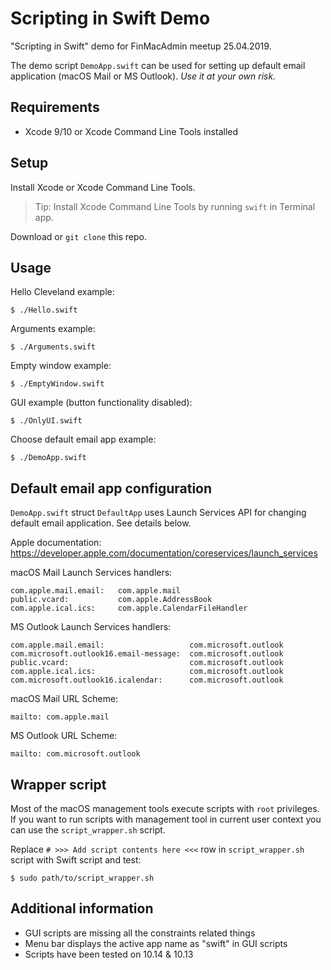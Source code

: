 # Scripting in Swift Demo

"Scripting in Swift" demo for FinMacAdmin meetup 25.04.2019.

The demo script `DemoApp.swift` can be used for setting up default email application (macOS Mail or MS Outlook). _Use it at your own risk._

## Requirements

* Xcode 9/10 or Xcode Command Line Tools installed

## Setup

Install Xcode or Xcode Command Line Tools.

> Tip: Install Xcode Command Line Tools by running `swift` in Terminal app.

Download or `git clone` this repo.

## Usage

Hello Cleveland example:

`$ ./Hello.swift`

Arguments example:

`$ ./Arguments.swift`

Empty window example:

`$ ./EmptyWindow.swift`

GUI example (button functionality disabled):

`$ ./OnlyUI.swift`

Choose default email app example:

`$ ./DemoApp.swift`

## Default email app configuration

`DemoApp.swift` struct `DefaultApp` uses Launch Services API for changing default email application. See details below.

Apple documentation: https://developer.apple.com/documentation/coreservices/launch_services

macOS Mail Launch Services handlers:

```
com.apple.mail.email:   com.apple.mail
public.vcard:           com.apple.AddressBook
com.apple.ical.ics:     com.apple.CalendarFileHandler
```

MS Outlook Launch Services handlers:

```
com.apple.mail.email:                   com.microsoft.outlook
com.microsoft.outlook16.email-message:  com.microsoft.outlook
public.vcard:                           com.microsoft.outlook
com.apple.ical.ics:                     com.microsoft.outlook
com.microsoft.outlook16.icalendar:      com.microsoft.outlook
```

macOS Mail URL Scheme:

```
mailto: com.apple.mail
```

MS Outlook URL Scheme:

```
mailto: com.microsoft.outlook
```

## Wrapper script

Most of the macOS management tools execute scripts with `root` privileges. If you want to run scripts with management tool in current user context you can use the `script_wrapper.sh` script.

Replace `# >>> Add script contents here <<<` row in `script_wrapper.sh` script with Swift script and test:

`$ sudo path/to/script_wrapper.sh`

## Additional information

* GUI scripts are missing all the constraints related things
* Menu bar displays the active app name as "swift" in GUI scripts
* Scripts have been tested on 10.14 & 10.13